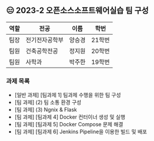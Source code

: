 ## 😑 2023-2 오픈소스소프트웨어실습 팀 구성

| 역할  | 전공        | 이름    | 학번     |
| ----- | ----------- | ------- | -------- |
| 팀장  | 전기전자공학부 | 양승경 | 21학번 |
| 팀원  | 건축공학전공 | 정지원 | 20학번 |
| 팀원  | 사학과      | 박주한  | 19학번 |

### 과제 목록
* [일반 과제] [팀과제 1] 팀과제 수행을 위한 팀 구성
* [팀 과제] (2) 팀 소통 환경 구성
* [팀 과제] (3) Ngnix & Flask
* [팀 과제] [팀과제 4] Docker 컨터이너 생성 및 실행
* [팀 과제] [팀과제 5] Docker Compose 문제 해결
* [팀 과제] [팀과제 6] Jenkins Pipeline을 이용한 빌드 및 배포
